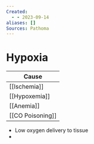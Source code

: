 ```yaml
---
Created:
  - - 2023-09-14
aliases: []
Sources: Pathoma
---
```

# Hypoxia

| Cause            |
| ---------------- |
| [[Ischemia]]     |
| [[Hypoxemia]]    |
| [[Anemia]]       |
| [[CO Poisoning]] |

- Low oxygen delivery to tissue
- 